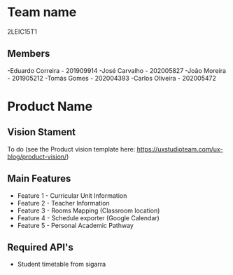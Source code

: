 # Team name
2LEIC15T1

## Members

-Eduardo Correira - 201909914
-José Carvalho - 202005827
-João Moreira - 201905212
-Tomás Gomes - 202004393
-Carlos Oliveira - 202005472

# Product Name

## Vision Stament
To do (see the Product vision template here: https://uxstudioteam.com/ux-blog/product-vision/)

## Main Features
 - Feature 1 - Curricular Unit Information
 - Feature 2 - Teacher Information
 - Feature 3 - Rooms Mapping (Classroom location)
 - Feature 4 - Schedule exporter (Google Calendar)
 - Feature 5 - Personal Academic Pathway

## Required API's
- Student timetable from sigarra
